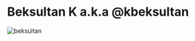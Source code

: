 # Beksultan K a.k.a @kbeksultan


<p>&nbsp;<img align="left" src="https://github-readme-stats.vercel.app/api?username=beksuItan&show_icons=true&hide_title=true" alt="beksultan" /></p>

